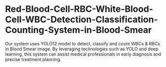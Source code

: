 # Red-Blood-Cell-RBC-White-Blood-Cell-WBC-Detection-Classification-Counting-System-in-Blood-Smear

Our system uses YOLO12 model to detect, classify and count WBCs & RBCs in Blood Smear image. By leveraging technologies such as YOLO and deep learning, this system can assist medical professionals in early diagnosis and precise treatment planning.
